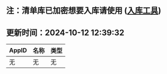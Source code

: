 ## 注：清单库已加密想要入库请使用 ([入库工具](https://github.com/BlankTMing/ManifestAutoUpdate/releases))

## 更新时间：2024-10-12 12:39:32
| AppID | 名称 | 类型  |
| :-------------------- | :----------------------------- | :----------- |
| 无 | 无 | 无 |
